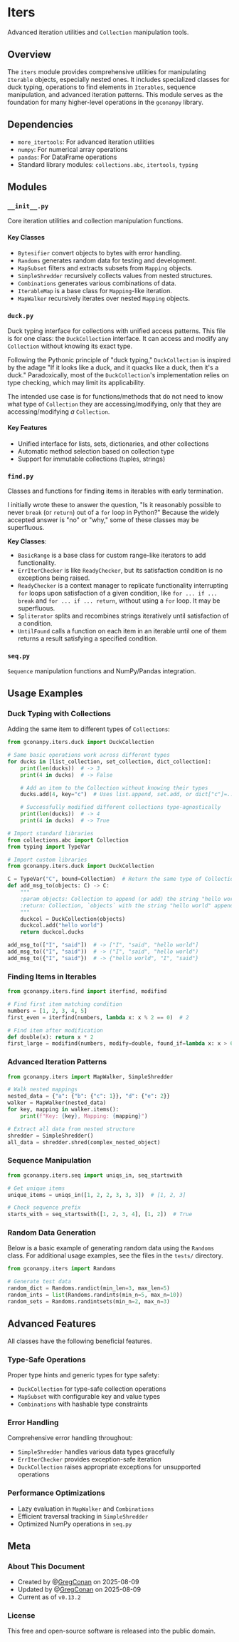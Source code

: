 # Iters

Advanced iteration utilities and `Collection` manipulation tools.

## Overview

The `iters` module provides comprehensive utilities for manipulating `Iterable` objects, especially nested ones. It includes specialized classes for duck typing, operations to find elements in `Iterables`, sequence manipulation, and advanced iteration patterns. This module serves as the foundation for many higher-level operations in the `gconanpy` library.

## Dependencies

- `more_itertools`: For advanced iteration utilities
- `numpy`: For numerical array operations
- `pandas`: For DataFrame operations
- Standard library modules: `collections.abc`, `itertools`, `typing`

## Modules

### `__init__.py`

Core iteration utilities and collection manipulation functions.

#### Key Classes

- `Bytesifier` convert objects to bytes with error handling.
- `Randoms` generates random data for testing and development.
- `MapSubset` filters and extracts subsets from `Mapping` objects.
- `SimpleShredder` recursively collects values from nested structures.
- `Combinations` generates various combinations of data.
- `IterableMap` is a base class for `Mapping`-like iteration.
- `MapWalker` recursively iterates over nested `Mapping` objects.

### `duck.py`

Duck typing interface for collections with unified access patterns. This file is for one class: the `DuckCollection` interface. It can access and modify any `Collection` without knowing its exact type.

Following the Pythonic principle of "duck typing," `DuckCollection` is inspired by the adage "If it looks like a duck, and it quacks like a duck, then it's a duck." Paradoxically, most of the `DuckCollection`'s implementation relies on type checking, which may limit its applicability.

The intended use case is for functions/methods that do not need to know what type of `Collection` they are accessing/modifying, only that they are accessing/modifying *a* `Collection`.

#### Key Features

- Unified interface for lists, sets, dictionaries, and other collections
- Automatic method selection based on collection type
- Support for immutable collections (tuples, strings)

### `find.py`

Classes and functions for finding items in iterables with early termination.

I initially wrote these to answer the question, "Is it reasonably possible to never `break` (or `return`) out of a `for` loop in Python?" Because the widely accepted answer is "no" or "why," some of these classes may be superfluous.

**Key Classes**:

- `BasicRange` is a base class for custom range-like iterators to add functionality.
- `ErrIterChecker` is like `ReadyChecker`, but its satisfaction condition is no exceptions being raised.
- `ReadyChecker` is a context manager to replicate functionality interrupting `for` loops upon satisfaction of a given condition, like `for ... if ... break` and `for ... if ... return`, without using a `for` loop. It may be superfluous.
- `Spliterator` splits and recombines strings iteratively until satisfaction of a condition.
- `UntilFound` calls a function on each item in an iterable until one of them returns a result satisfying a specified condition.

### `seq.py`

`Sequence` manipulation functions and NumPy/Pandas integration.

## Usage Examples

### Duck Typing with Collections

Adding the same item to different types of `Collections`: 

```python
from gconanpy.iters.duck import DuckCollection

# Same basic operations work across different types
for ducks in [list_collection, set_collection, dict_collection]:
    print(len(ducks))  # -> 3
    print(4 in ducks)  # -> False

    # Add an item to the Collection without knowing their types
    ducks.add(4, key="c")  # Uses list.append, set.add, or dict["c"]=...

    # Successfully modified different collections type-agnostically
    print(len(ducks))  # -> 4
    print(4 in ducks)  # -> True
```

```python
# Import standard libraries
from collections.abc import Collection
from typing import TypeVar

# Import custom libraries
from gconanpy.iters.duck import DuckCollection

C = TypeVar("C", bound=Collection)  # Return the same type of Collection
def add_msg_to(objects: C) -> C:
    """
    :param objects: Collection to append (or add) the string "hello world" to.
    :return: Collection, `objects` with the string "hello world" appended.
    """
    duckcol = DuckCollection(objects)
    duckcol.add("hello world")
    return duckcol.ducks

add_msg_to(["I", "said"])  # -> ["I", "said", "hello world"]
add_msg_to(("I", "said"))  # -> ("I", "said", "hello world")
add_msg_to({"I", "said"})  # -> {"hello world", "I", "said"}
```

### Finding Items in Iterables

```python
from gconanpy.iters.find import iterfind, modifind

# Find first item matching condition
numbers = [1, 2, 3, 4, 5]
first_even = iterfind(numbers, lambda x: x % 2 == 0)  # 2

# Find item after modification
def double(x): return x * 2
first_large = modifind(numbers, modify=double, found_if=lambda x: x > 6)  # 4
```

### Advanced Iteration Patterns

```python
from gconanpy.iters import MapWalker, SimpleShredder

# Walk nested mappings
nested_data = {"a": {"b": {"c": 1}}, "d": {"e": 2}}
walker = MapWalker(nested_data)
for key, mapping in walker.items():
    print(f"Key: {key}, Mapping: {mapping}")

# Extract all data from nested structure
shredder = SimpleShredder()
all_data = shredder.shred(complex_nested_object)
```

### Sequence Manipulation
```python
from gconanpy.iters.seq import uniqs_in, seq_startswith

# Get unique items
unique_items = uniqs_in([1, 2, 2, 3, 3, 3])  # [1, 2, 3]

# Check sequence prefix
starts_with = seq_startswith([1, 2, 3, 4], [1, 2])  # True
```

### Random Data Generation

Below is a basic example of generating random data using the `Randoms` class. For additional usage examples, see the files in the `tests/` directory.

```python
from gconanpy.iters import Randoms

# Generate test data
random_dict = Randoms.randict(min_len=3, max_len=5)
random_ints = list(Randoms.randints(min_n=5, max_n=10))
random_sets = Randoms.randintsets(min_n=2, max_n=3)
```

## Advanced Features

All classes have the following beneficial features.

### Type-Safe Operations

Proper type hints and generic types for type safety:

- `DuckCollection` for type-safe collection operations
- `MapSubset` with configurable key and value types
- `Combinations` with hashable type constraints

### Error Handling

Comprehensive error handling throughout:

- `SimpleShredder` handles various data types gracefully
- `ErrIterChecker` provides exception-safe iteration
- `DuckCollection` raises appropriate exceptions for unsupported operations

### Performance Optimizations

- Lazy evaluation in `MapWalker` and `Combinations`
- Efficient traversal tracking in `SimpleShredder`
- Optimized NumPy operations in `seq.py`

## Meta

### About This Document

- Created by @[GregConan](https://github.com/GregConan) on 2025-08-09
- Updated by @[GregConan](https://github.com/GregConan) on 2025-08-09
- Current as of `v0.13.2`

### License

This free and open-source software is released into the public domain.